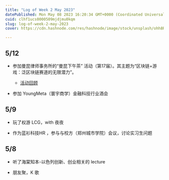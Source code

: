 ```yaml
---
title: "Log of Week 2 May 2023"
datePublished: Mon May 08 2023 16:20:34 GMT+0000 (Coordinated Universal Time)
cuid: clhf1ucs0000509mjdjmu0kqm
slug: log-of-week-2-may-2023
cover: https://cdn.hashnode.com/res/hashnode/image/stock/unsplash/ohh8ROaQSJg/upload/813ba5f647a1c125e61fbc7a76270834.jpeg

---
```


## 5/12

* 参加曼昆律师事务所的“曼昆下午茶” 活动（第17届）。其主题为“区块链+游戏：泛区块链赛道的无限潜力”。
    
    * [活动回顾](https://mp.weixin.qq.com/s/VuoOf7hVNWRpEjJKuiphTg)
        
* 参加 YoungMeta（寰宇商学）金融科技行业酒会
    

## 5/9

* 玩了权游 LCG，with 夜夜
    
* 作为蓝衫科技HR ，参与与校方（郑州城市学院）会议，讨论实习生问题
    

## 5/8

* 听了海棠知本-以色列创新、创业相关的 lecture
    
* 朋友聚，K 歌